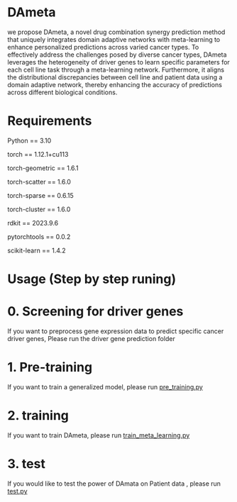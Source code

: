 # DAmeta
we propose DAmeta, a novel drug combination synergy prediction method that uniquely integrates domain adaptive networks with meta-learning to enhance personalized predictions across varied cancer types. To effectively address the challenges posed by diverse cancer types, DAmeta leverages the heterogeneity of driver genes to learn specific parameters for each cell line task through a meta-learning network. Furthermore, it aligns the distributional discrepancies between cell line and patient data using a domain adaptive network, thereby enhancing the accuracy of predictions across different biological conditions.

# Requirements
Python == 3.10

torch == 1.12.1+cu113

torch-geometric == 1.6.1

torch-scatter == 1.6.0

torch-sparse ==  0.6.15

torch-cluster == 1.6.0                             

rdkit ==  2023.9.6 

pytorchtools == 0.0.2

scikit-learn  == 1.4.2 

# Usage (Step by step runing)
# 0. Screening for driver genes
If you want to preprocess gene expression data to predict specific cancer driver genes, Please run the driver gene prediction folder
# 1. Pre-training
If you want to train a generalized model, please run [pre_training.py](pre_training.py)
# 2. training 
If you want to train DAmeta, please run [train_meta_learning.py](train_meta_learning.py)
# 3. test
If you would like to test the power of DAmata on Patient data , please run [test.py](test.py)


